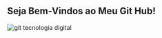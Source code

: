 ## Seja Bem-Vindos ao Meu Git Hub!

![git tecnologia digital ](https://tenor.com/pt-PT/view/computer-work-gif-25693939f)

 

<!--
**Blaykdev/Blaykdev** is a ✨ _special_ ✨ repository because its `README.md` (this file) appears on your GitHub profile.

Here are some ideas to get you started:

- 🔭 I’m currently working on ...
- 🌱 I’m currently learning ...
- 👯 I’m looking to collaborate on ...
- 🤔 I’m looking for help with ...
- 💬 Ask me about ...
- 📫 How to reach me: ...
- 😄 Pronouns: ...
- ⚡ Fun fact: ...
-->


[def]: ./images/arquitetura-taipei.jpg